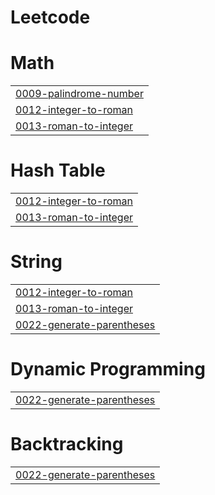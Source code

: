 # Leetcode


# Math
|  |
| ------- |
| [0009-palindrome-number](https://github.com/linhphan031128/Leetcode/tree/master/0009-palindrome-number) |
| [0012-integer-to-roman](https://github.com/linhphan031128/Leetcode/tree/master/0012-integer-to-roman) |
| [0013-roman-to-integer](https://github.com/linhphan031128/Leetcode/tree/master/0013-roman-to-integer) |
# Hash Table
|  |
| ------- |
| [0012-integer-to-roman](https://github.com/linhphan031128/Leetcode/tree/master/0012-integer-to-roman) |
| [0013-roman-to-integer](https://github.com/linhphan031128/Leetcode/tree/master/0013-roman-to-integer) |
# String
|  |
| ------- |
| [0012-integer-to-roman](https://github.com/linhphan031128/Leetcode/tree/master/0012-integer-to-roman) |
| [0013-roman-to-integer](https://github.com/linhphan031128/Leetcode/tree/master/0013-roman-to-integer) |
| [0022-generate-parentheses](https://github.com/linhphan031128/Leetcode/tree/master/0022-generate-parentheses) |
# Dynamic Programming
|  |
| ------- |
| [0022-generate-parentheses](https://github.com/linhphan031128/Leetcode/tree/master/0022-generate-parentheses) |
# Backtracking
|  |
| ------- |
| [0022-generate-parentheses](https://github.com/linhphan031128/Leetcode/tree/master/0022-generate-parentheses) |